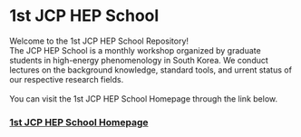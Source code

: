 # 1st JCP HEP School
Welcome to the 1st JCP HEP School Repository! <br/>
The JCP HEP School is a monthly workshop organized by graduate students in high-energy phenomenology in South Korea. We conduct lectures on the background knowledge, standard tools, and urrent status of our respective research fields. <br/><br/>
You can visit the 1st JCP HEP School Homepage through the link below. <br/>
### **[1st JCP HEP School Homepage](https://hepschool.github.io/1stJCP)**
